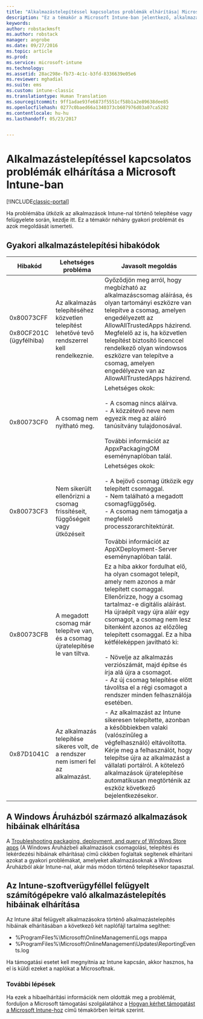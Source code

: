 ```yaml
---
title: "Alkalmazástelepítéssel kapcsolatos problémák elhárítása| Microsoft Docs"
description: "Ez a témakör a Microsoft Intune-ban jelentkező, alkalmazástelepítéssel kapcsolatos problémák megoldásához nyújt segítséget."
keywords: 
author: robstackmsft
ms.author: robstack
manager: angrobe
ms.date: 09/27/2016
ms.topic: article
ms.prod: 
ms.service: microsoft-intune
ms.technology: 
ms.assetid: 28ac298e-fb73-4c1c-b3fd-8336639e05e6
ms.reviewer: mghadial
ms.suite: ems
ms.custom: intune-classic
ms.translationtype: Human Translation
ms.sourcegitcommit: 9ff1adae93fe6873f5551cf58b1a2e89638dee85
ms.openlocfilehash: 0277c0baed66a1340373cb607976d03a07ca5282
ms.contentlocale: hu-hu
ms.lasthandoff: 05/23/2017


---
```


# <a name="troubleshoot-app-deployment-problems-in-microsoft-intune"></a>Alkalmazástelepítéssel kapcsolatos problémák elhárítása a Microsoft Intune-ban

[!INCLUDE[classic-portal](../includes/classic-portal.md)]

Ha problémába ütközik az alkalmazások Intune-nal történő telepítése vagy felügyelete során, kezdje itt. Ez a témakör néhány gyakori problémát és azok megoldását ismerteti.

## <a name="common-app-deployment-error-codes"></a>Gyakori alkalmazástelepítési hibakódok

|Hibakód|Lehetséges probléma|Javasolt megoldás|
|--------------|--------------------|------------------------|
|0x80073CFF<br /><br />0x80CF201C (ügyfélhiba)|Az alkalmazás telepítéséhez közvetlen telepítést lehetővé tevő rendszerrel kell rendelkeznie.|Győződjön meg arról, hogy megbízható az alkalmazáscsomag aláírása, és olyan tartományi eszközre van telepítve a csomag, amelyen engedélyezett az AllowAllTrustedApps házirend. Megfelelő az is, ha közvetlen telepítést biztosító licenccel rendelkező olyan windowsos eszközre van telepítve a csomag, amelyen engedélyezve van az AllowAllTrustedApps házirend.|
|0x80073CF0|A csomag nem nyitható meg.|Lehetséges okok:<br /><br />-   A csomag nincs aláírva.<br />-   A közzétevő neve nem egyezik meg az aláíró tanúsítvány tulajdonosával.<br /><br />További információt az AppxPackagingOM eseménynaplóban talál.|
|0x80073CF3|Nem sikerült ellenőrizni a csomag frissítéseit, függőségeit vagy ütközéseit|Lehetséges okok:<br /><br />-   A bejövő csomag ütközik egy telepített csomaggal.<br />-   Nem található a megadott csomagfüggőség.<br />-   A csomag nem támogatja a megfelelő processzorarchitektúrát.<br /><br />További információt az AppXDeployment-Server eseménynaplóban talál.|
|0x80073CFB|A megadott csomag már telepítve van, és a csomag újratelepítése le van tiltva.|Ez a hiba akkor fordulhat elő, ha olyan csomagot telepít, amely nem azonos a már telepített csomaggal. Ellenőrizze, hogy a csomag tartalmaz-e digitális aláírást. Ha újraépít vagy újra aláír egy csomagot, a csomag nem lesz bitenként azonos az előzőleg telepített csomaggal. Ez a hiba kétféleképpen javítható ki:<br /><br />-   Növelje az alkalmazás verziószámát, majd építse és írja alá újra a csomagot.<br />-   Az új csomag telepítése előtt távolítsa el a régi csomagot a rendszer minden felhasználója esetében.|
|0x87D1041C|Az alkalmazás telepítése sikeres volt, de a rendszer nem ismeri fel az alkalmazást.|- Az alkalmazást az Intune sikeresen telepítette, azonban a későbbiekben valaki (valószínűleg a végfelhasználó) eltávolította. Kérje meg a felhasználót, hogy telepítse újra az alkalmazást a vállalati portálról. A kötelező alkalmazások újratelepítése automatikusan megtörténik az eszköz következő bejelentkezésekor.|

## <a name="troubleshooting-apps-from-the-windows-store"></a>A Windows Áruházból származó alkalmazások hibáinak elhárítása

A [Troubleshooting packaging, deployment, and query of Windows Store apps](https://msdn.microsoft.com/library/windows/desktop/hh973484.aspx) (A Windows Áruházbeli alkalmazások csomagolási, telepítési és lekérdezési hibáinak elhárítása) című cikkben foglaltak segítenek elhárítani azokat a gyakori problémákat, amelyeket alkalmazásoknak a Windows Áruházból akár Intune-nal, akár más módon történő telepítésekor tapasztal.

## <a name="troubleshooting-app-deployment-to-pcs-managed-by-the-intune-software-client"></a>Az Intune-szoftverügyféllel felügyelt számítógépekre való alkalmazástelepítés hibáinak elhárítása
Az Intune által felügyelt alkalmazásokra történő alkalmazástelepítés hibáinak elhárításában a következő két naplófájl tartalma segíthet:
- %ProgramFiles%\Microsoft\OnlineManagement\Logs mappa
- %ProgramFiles%\Microsoft\OnlineManagement\Updates\ReportingEvents.log

Ha támogatási esetet kell megnyitnia az Intune kapcsán, akkor hasznos, ha el is küldi ezeket a naplókat a Microsoftnak.


### <a name="next-steps"></a>További lépések
Ha ezek a hibaelhárítási információk nem oldották meg a problémát, forduljon a Microsoft támogatási szolgálatához a [Hogyan kérhet támogatást a Microsoft Intune-hoz](how-to-get-support-for-microsoft-intune.md) című témakörben leírtak szerint.

